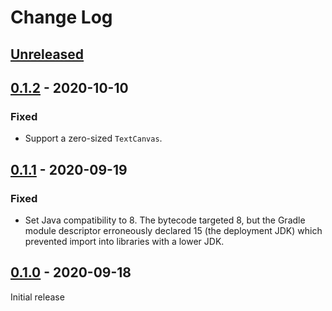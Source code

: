 # Change Log

## [Unreleased]


## [0.1.2] - 2020-10-10

### Fixed

 * Support a zero-sized `TextCanvas`.


## [0.1.1] - 2020-09-19

### Fixed

 * Set Java compatibility to 8. The bytecode targeted 8, but the Gradle module descriptor erroneously
   declared 15 (the deployment JDK) which prevented import into libraries with a lower JDK.


## [0.1.0] - 2020-09-18

Initial release


[Unreleased]: https://github.com/JakeWharton/crossword/compare/0.1.2...HEAD
[0.1.2]: https://github.com/JakeWharton/crossword/releases/tag/0.1.2
[0.1.1]: https://github.com/JakeWharton/crossword/releases/tag/0.1.1
[0.1.0]: https://github.com/JakeWharton/crossword/releases/tag/0.1.0
